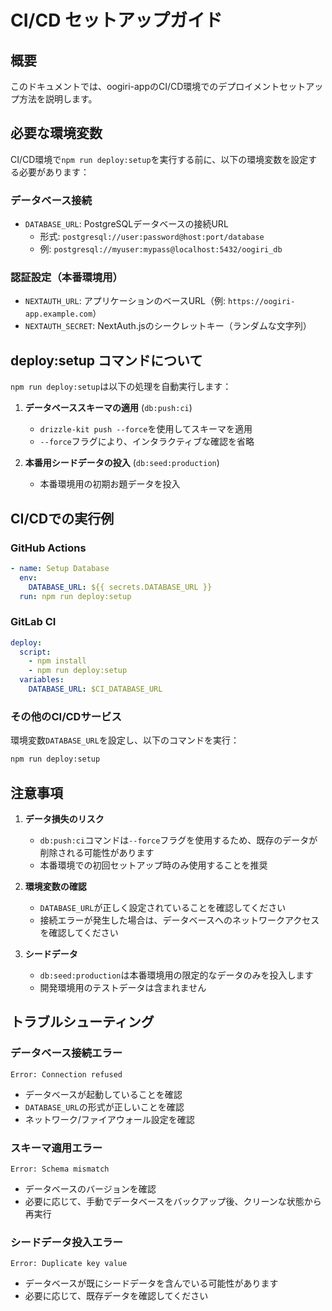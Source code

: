 # CI/CD セットアップガイド

## 概要

このドキュメントでは、oogiri-appのCI/CD環境でのデプロイメントセットアップ方法を説明します。

## 必要な環境変数

CI/CD環境で`npm run deploy:setup`を実行する前に、以下の環境変数を設定する必要があります：

### データベース接続
- `DATABASE_URL`: PostgreSQLデータベースの接続URL
  - 形式: `postgresql://user:password@host:port/database`
  - 例: `postgresql://myuser:mypass@localhost:5432/oogiri_db`

### 認証設定（本番環境用）
- `NEXTAUTH_URL`: アプリケーションのベースURL（例: `https://oogiri-app.example.com`）
- `NEXTAUTH_SECRET`: NextAuth.jsのシークレットキー（ランダムな文字列）

## deploy:setup コマンドについて

`npm run deploy:setup`は以下の処理を自動実行します：

1. **データベーススキーマの適用** (`db:push:ci`)
   - `drizzle-kit push --force`を使用してスキーマを適用
   - `--force`フラグにより、インタラクティブな確認を省略

2. **本番用シードデータの投入** (`db:seed:production`)
   - 本番環境用の初期お題データを投入

## CI/CDでの実行例

### GitHub Actions
```yaml
- name: Setup Database
  env:
    DATABASE_URL: ${{ secrets.DATABASE_URL }}
  run: npm run deploy:setup
```

### GitLab CI
```yaml
deploy:
  script:
    - npm install
    - npm run deploy:setup
  variables:
    DATABASE_URL: $CI_DATABASE_URL
```

### その他のCI/CDサービス
環境変数`DATABASE_URL`を設定し、以下のコマンドを実行：
```bash
npm run deploy:setup
```

## 注意事項

1. **データ損失のリスク**
   - `db:push:ci`コマンドは`--force`フラグを使用するため、既存のデータが削除される可能性があります
   - 本番環境での初回セットアップ時のみ使用することを推奨

2. **環境変数の確認**
   - `DATABASE_URL`が正しく設定されていることを確認してください
   - 接続エラーが発生した場合は、データベースへのネットワークアクセスを確認してください

3. **シードデータ**
   - `db:seed:production`は本番環境用の限定的なデータのみを投入します
   - 開発環境用のテストデータは含まれません

## トラブルシューティング

### データベース接続エラー
```
Error: Connection refused
```
- データベースが起動していることを確認
- `DATABASE_URL`の形式が正しいことを確認
- ネットワーク/ファイアウォール設定を確認

### スキーマ適用エラー
```
Error: Schema mismatch
```
- データベースのバージョンを確認
- 必要に応じて、手動でデータベースをバックアップ後、クリーンな状態から再実行

### シードデータ投入エラー
```
Error: Duplicate key value
```
- データベースが既にシードデータを含んでいる可能性があります
- 必要に応じて、既存データを確認してください